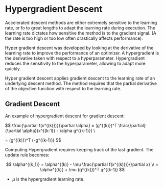 # Hypergradient Descent
Accelerated descent methods are either extremely sensitive to the learning rate, or fo to great lengths to adapt the learning rate during execution. The learning rate dictates how sensitive the method is to the gradient signal. (A the rate is too high or too low often drastically affects performance). 

Hyper gradient descent was developed by looking at the derivative of the learning rate to improve the performance of an optimizer.
A hypergradient is the derivative taken with respect to a hyperparameter. Hypergradient reduces the sensitivity to the hyperparameter, allowing to adapt more quickly. 

Hyper gradient descent applies gradient descent to the learning rate of an underlying descent method. The method requires that the partial derivative of the objective function with respect to the learning rate. 

## Gradient Descent
An example of hypergradient descent for gradient descent:

$$
\frac{\partial f(x^{(k)})}{\partial \alpha} = (g^{(k)})^T \frac{\partial}{\partial \alpha}(x^{(k-1)} - \alpha g^{(k-1)}) \\

= (g^{(k)})^T (-g^{(k-1)})
$$

Computing Hypergradient requires keeping track of the last gradient. The update rule becomes:

$$
\alpha^{(k_1)} = \alpha^{(k)} - \mu \frac{\partial f(x^{(k)})}{\partial x} \\
= \alpha^{(k)} + \mu (g^{(k)})^T g^{(k-1)}
$$

* $\mu$ is the hypergradient learning rate.